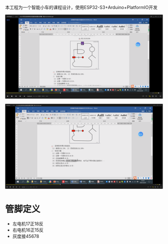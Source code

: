 本工程为一个智能小车的课程设计，使用ESP32-S3+Arduino+PlatformIO开发

![题目](题目.png)

![要求](要求.png)

# 管脚定义

* 左电机17正18反
* 右电机16正15反
* 灰度接45678